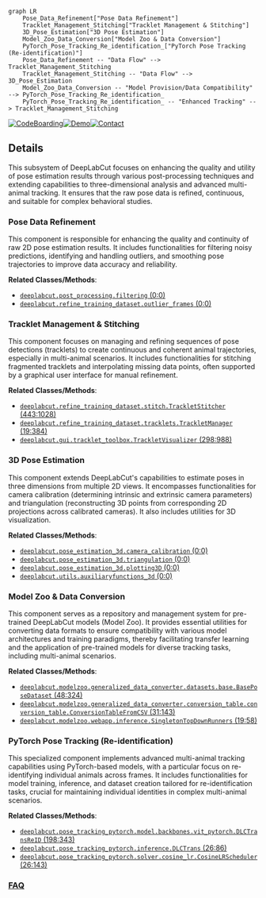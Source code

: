 ```mermaid
graph LR
    Pose_Data_Refinement["Pose Data Refinement"]
    Tracklet_Management_Stitching["Tracklet Management & Stitching"]
    3D_Pose_Estimation["3D Pose Estimation"]
    Model_Zoo_Data_Conversion["Model Zoo & Data Conversion"]
    PyTorch_Pose_Tracking_Re_identification_["PyTorch Pose Tracking (Re-identification)"]
    Pose_Data_Refinement -- "Data Flow" --> Tracklet_Management_Stitching
    Tracklet_Management_Stitching -- "Data Flow" --> 3D_Pose_Estimation
    Model_Zoo_Data_Conversion -- "Model Provision/Data Compatibility" --> PyTorch_Pose_Tracking_Re_identification_
    PyTorch_Pose_Tracking_Re_identification_ -- "Enhanced Tracking" --> Tracklet_Management_Stitching
```

[![CodeBoarding](https://img.shields.io/badge/Generated%20by-CodeBoarding-9cf?style=flat-square)](https://github.com/CodeBoarding/GeneratedOnBoardings)[![Demo](https://img.shields.io/badge/Try%20our-Demo-blue?style=flat-square)](https://www.codeboarding.org/demo)[![Contact](https://img.shields.io/badge/Contact%20us%20-%20contact@codeboarding.org-lightgrey?style=flat-square)](mailto:contact@codeboarding.org)

## Details

This subsystem of DeepLabCut focuses on enhancing the quality and utility of pose estimation results through various post-processing techniques and extending capabilities to three-dimensional analysis and advanced multi-animal tracking. It ensures that the raw pose data is refined, continuous, and suitable for complex behavioral studies.

### Pose Data Refinement
This component is responsible for enhancing the quality and continuity of raw 2D pose estimation results. It includes functionalities for filtering noisy predictions, identifying and handling outliers, and smoothing pose trajectories to improve data accuracy and reliability.


**Related Classes/Methods**:

- <a href="https://github.com/DeepLabCut/DeepLabCut/deeplabcut/post_processing/filtering.py#L0-L0" target="_blank" rel="noopener noreferrer">`deeplabcut.post_processing.filtering` (0:0)</a>
- <a href="https://github.com/DeepLabCut/DeepLabCut/deeplabcut/refine_training_dataset/outlier_frames.py#L0-L0" target="_blank" rel="noopener noreferrer">`deeplabcut.refine_training_dataset.outlier_frames` (0:0)</a>


### Tracklet Management & Stitching
This component focuses on managing and refining sequences of pose detections (tracklets) to create continuous and coherent animal trajectories, especially in multi-animal scenarios. It includes functionalities for stitching fragmented tracklets and interpolating missing data points, often supported by a graphical user interface for manual refinement.


**Related Classes/Methods**:

- <a href="https://github.com/DeepLabCut/DeepLabCut/deeplabcut/refine_training_dataset/stitch.py#L443-L1028" target="_blank" rel="noopener noreferrer">`deeplabcut.refine_training_dataset.stitch.TrackletStitcher` (443:1028)</a>
- <a href="https://github.com/DeepLabCut/DeepLabCut/deeplabcut/refine_training_dataset/tracklets.py#L19-L384" target="_blank" rel="noopener noreferrer">`deeplabcut.refine_training_dataset.tracklets.TrackletManager` (19:384)</a>
- <a href="https://github.com/DeepLabCut/DeepLabCut/deeplabcut/gui/tracklet_toolbox.py#L298-L988" target="_blank" rel="noopener noreferrer">`deeplabcut.gui.tracklet_toolbox.TrackletVisualizer` (298:988)</a>


### 3D Pose Estimation
This component extends DeepLabCut's capabilities to estimate poses in three dimensions from multiple 2D views. It encompasses functionalities for camera calibration (determining intrinsic and extrinsic camera parameters) and triangulation (reconstructing 3D points from corresponding 2D projections across calibrated cameras). It also includes utilities for 3D visualization.


**Related Classes/Methods**:

- <a href="https://github.com/DeepLabCut/DeepLabCut/deeplabcut/pose_estimation_3d/camera_calibration.py#L0-L0" target="_blank" rel="noopener noreferrer">`deeplabcut.pose_estimation_3d.camera_calibration` (0:0)</a>
- <a href="https://github.com/DeepLabCut/DeepLabCut/deeplabcut/pose_estimation_3d/triangulation.py#L0-L0" target="_blank" rel="noopener noreferrer">`deeplabcut.pose_estimation_3d.triangulation` (0:0)</a>
- <a href="https://github.com/DeepLabCut/DeepLabCut/deeplabcut/pose_estimation_3d/plotting3D.py#L0-L0" target="_blank" rel="noopener noreferrer">`deeplabcut.pose_estimation_3d.plotting3D` (0:0)</a>
- <a href="https://github.com/DeepLabCut/DeepLabCut/deeplabcut/utils/auxiliaryfunctions_3d.py#L0-L0" target="_blank" rel="noopener noreferrer">`deeplabcut.utils.auxiliaryfunctions_3d` (0:0)</a>


### Model Zoo & Data Conversion
This component serves as a repository and management system for pre-trained DeepLabCut models (Model Zoo). It provides essential utilities for converting data formats to ensure compatibility with various model architectures and training paradigms, thereby facilitating transfer learning and the application of pre-trained models for diverse tracking tasks, including multi-animal scenarios.


**Related Classes/Methods**:

- <a href="https://github.com/DeepLabCut/DeepLabCut/deeplabcut/modelzoo/generalized_data_converter/datasets/base.py#L48-L324" target="_blank" rel="noopener noreferrer">`deeplabcut.modelzoo.generalized_data_converter.datasets.base.BasePoseDataset` (48:324)</a>
- <a href="https://github.com/DeepLabCut/DeepLabCut/deeplabcut/modelzoo/generalized_data_converter/conversion_table/conversion_table.py#L31-L143" target="_blank" rel="noopener noreferrer">`deeplabcut.modelzoo.generalized_data_converter.conversion_table.conversion_table.ConversionTableFromCSV` (31:143)</a>
- <a href="https://github.com/DeepLabCut/DeepLabCut/deeplabcut/modelzoo/webapp/inference.py#L19-L58" target="_blank" rel="noopener noreferrer">`deeplabcut.modelzoo.webapp.inference.SingletonTopDownRunners` (19:58)</a>


### PyTorch Pose Tracking (Re-identification)
This specialized component implements advanced multi-animal tracking capabilities using PyTorch-based models, with a particular focus on re-identifying individual animals across frames. It includes functionalities for model training, inference, and dataset creation tailored for re-identification tasks, crucial for maintaining individual identities in complex multi-animal scenarios.


**Related Classes/Methods**:

- <a href="https://github.com/DeepLabCut/DeepLabCut/deeplabcut/pose_tracking_pytorch/model/backbones/vit_pytorch.py#L198-L343" target="_blank" rel="noopener noreferrer">`deeplabcut.pose_tracking_pytorch.model.backbones.vit_pytorch.DLCTransReID` (198:343)</a>
- <a href="https://github.com/DeepLabCut/DeepLabCut/deeplabcut/pose_tracking_pytorch/inference.py#L26-L86" target="_blank" rel="noopener noreferrer">`deeplabcut.pose_tracking_pytorch.inference.DLCTrans` (26:86)</a>
- <a href="https://github.com/DeepLabCut/DeepLabCut/deeplabcut/pose_tracking_pytorch/solver/cosine_lr.py#L26-L143" target="_blank" rel="noopener noreferrer">`deeplabcut.pose_tracking_pytorch.solver.cosine_lr.CosineLRScheduler` (26:143)</a>




### [FAQ](https://github.com/CodeBoarding/GeneratedOnBoardings/tree/main?tab=readme-ov-file#faq)